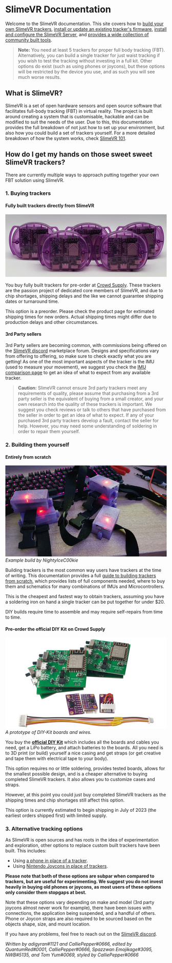 # SlimeVR Documentation

Welcome to the SlimeVR documentation. This site covers how to [build your own SlimeVR trackers](diy/index.html), [install or update an existing tracker's firmware](firmware/index.html), [install and configure the SlimeVR Server](server/index.html), and [provides a wide collection of community built tools](tools/index.html).

> **Note:** You need at least 5 trackers for proper full body tracking (FBT). Alternatively, you can build a single tracker for just waist tracking if you wish to test the tracking without investing in a full kit. Other options do exist (such as using phones or joycons), but these options will be restricted by the device you use, and as such you will see much worse results.

## What is SlimeVR?

SlimeVR is a set of open hardware sensors and open source software that facilitates full-body tracking (FBT) in virtual reality. The project is built around creating a system that is customisable, hackable and can be modified to suit the needs of the user. Due to this, this documentation provides the full breakdown of not just how to set up your environment, but also how you could build a set of trackers yourself. For a more detailed breakdown of how the system works, check [SlimeVR 101](slimevr101.html).

## How do I get my hands on those sweet sweet SlimeVR trackers?

There are currently multiple ways to approach putting together your own FBT solution using SlimeVR.

### 1. Buying trackers

#### Fully built trackers directly from SlimeVR

![Slime Trackers](assets/img/slimeVRTrackers.jpg)

You buy fully built trackers for pre-order at [Crowd Supply](https://www.crowdsupply.com/slimevr/slimevr-full-body-tracker). These trackers are the passion project of dedicated core members of SlimeVR, and due to chip shortages, shipping delays and the like we cannot guarantee shipping dates or turnaround time.

This option is a preorder. Please check the product page for extimated shipping times for new orders. Actual shipping times might differ due to production delays and other circumstances.

#### 3rd Party sellers

3rd Party sellers are becoming common, with commissions being offered on the [SlimeVR discord](https://discord.gg/SlimeVR) marketplace forum. Designs and specifications vary from offering to offering, so make sure to check exactly what you are getting! As one of the most important aspects of the tracker is the IMU (used to measure your movement), we suggest you check the [IMU comparison page](diy/imu-comparison.html) to get an idea of what to expect from any available tracker.

> **Caution:** SlimeVR cannot ensure 3rd party trackers meet any requirements of quality, please assume that purchasing from a 3rd party seller is the equivalent of buying from a small creator, and your own research into the quality of these trackers is important. We suggest you check reviews or talk to others that have purchased from the seller in order to get an idea of what to expect. If any of your purchased 3rd party trackers develop a fault, contact the seller for help. However, you may need some understanding of soldering in order to repair them yourself.

### 2. Building them yourself

#### Entirely from scratch

![Example DIY build](assets/img/exampleBuild.jpg)<br>
*Example build by NightyIceC00kie*

Building trackers is the most common way users have trackers at the time of writing. This documentation provides a full [guide to building trackers from scratch](diy/index.html), which provides lists of full components needed, where to buy them and schematics for many combinations of IMUs and Microcontrollers.

This is the cheapest and fastest way to obtain trackers, assuming you have a soldering iron on hand a single tracker can be put together for under $20. 

DIY builds require time to assemble and may require self-repairs from time to time.

#### Pre-order the official DIY Kit on Crowd Supply

![DIY kit](assets/img/diyKit.jpg)<br>
*A prototype of DIY-Kit boards and wires.*

You buy the [**official DIY Kit**](https://www.crowdsupply.com/slimevr/slimevr-full-body-tracker) which includes all the boards and cables you need, get a LiPo battery, and attach batteries to the boards. All you need is to 3D print (or build) yourself a nice casing and get straps (or get creative and tape them with electrical tape to your body).

This option requires no or little soldering, provides tested boards, allows for the smallest possible design, and is a cheaper alternative to buying completed SlimeVR trackers. It also allows you to customize cases and straps.

However, at this point you could just buy completed SlimeVR trackers as the shipping times and chip shortages still affect this option. 

This option is currently estimated to begin shipping in July of 2023 (the earliest orders shipped first) with limited supply.

### 3. Alternative tracking options

As SlimeVR is open sources and has roots in the idea of experimentation and exploration, other options to replace custom built trackers have been built. This includes:

- Using [a phone in place of a tracker](tools/owoTrack.md).
- Using [Nintendo Joycons in place of trackers](tools/slimevr-wrangler.html).

**Please note that both of these options are subpar when compared to trackers, but are useful for experimenting. We suggest you do not invest heavily in buying old phones or joycons, as most users of these options only consider them stopgaps at best.**

Note that these options vary depending on make and model (3rd party joycons almost never work for example), there have been issues with connections, the application being suspended, and a handful of others. Phone or Joycon straps are also required to be sourced based on the objects shape, size, and mount location.


If you have any problems, feel free to reach out on the [SlimeVR discord](https://discord.gg/SlimeVR).

*Written by adigyran#1121 and CalliePepper#0666, edited by QuantumRed#0001, CalliePepper#0666, Spazzwan Emojikage#3095, NWB#5135, and Tom Yum#0069, styled by CalliePepper#0666*
